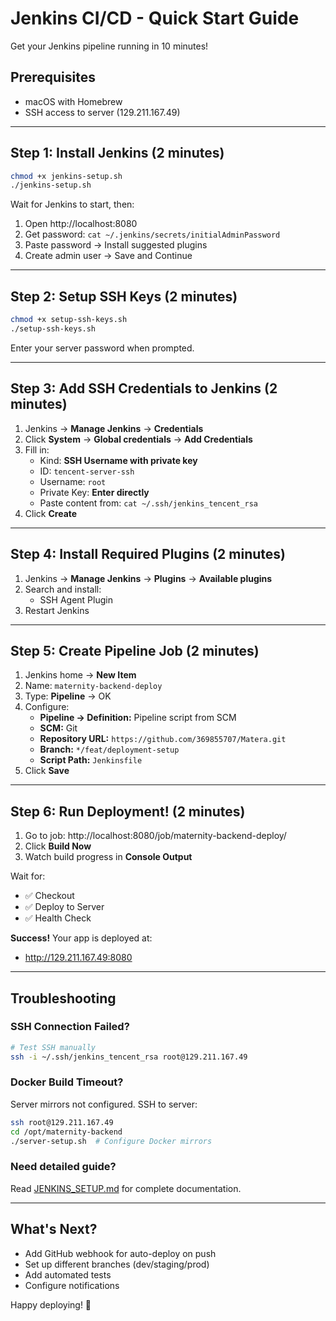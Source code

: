 # Jenkins CI/CD - Quick Start Guide

Get your Jenkins pipeline running in 10 minutes!

## Prerequisites
- macOS with Homebrew
- SSH access to server (129.211.167.49)

---

## Step 1: Install Jenkins (2 minutes)

```bash
chmod +x jenkins-setup.sh
./jenkins-setup.sh
```

Wait for Jenkins to start, then:
1. Open http://localhost:8080
2. Get password: `cat ~/.jenkins/secrets/initialAdminPassword`
3. Paste password → Install suggested plugins
4. Create admin user → Save and Continue

---

## Step 2: Setup SSH Keys (2 minutes)

```bash
chmod +x setup-ssh-keys.sh
./setup-ssh-keys.sh
```

Enter your server password when prompted.

---

## Step 3: Add SSH Credentials to Jenkins (2 minutes)

1. Jenkins → **Manage Jenkins** → **Credentials**
2. Click **System** → **Global credentials** → **Add Credentials**
3. Fill in:
   - Kind: **SSH Username with private key**
   - ID: `tencent-server-ssh`
   - Username: `root`
   - Private Key: **Enter directly**
   - Paste content from: `cat ~/.ssh/jenkins_tencent_rsa`
4. Click **Create**

---

## Step 4: Install Required Plugins (2 minutes)

1. Jenkins → **Manage Jenkins** → **Plugins** → **Available plugins**
2. Search and install:
   - SSH Agent Plugin
3. Restart Jenkins

---

## Step 5: Create Pipeline Job (2 minutes)

1. Jenkins home → **New Item**
2. Name: `maternity-backend-deploy`
3. Type: **Pipeline** → OK
4. Configure:
   - **Pipeline → Definition:** Pipeline script from SCM
   - **SCM:** Git
   - **Repository URL:** `https://github.com/369855707/Matera.git`
   - **Branch:** `*/feat/deployment-setup`
   - **Script Path:** `Jenkinsfile`
5. Click **Save**

---

## Step 6: Run Deployment! (2 minutes)

1. Go to job: http://localhost:8080/job/maternity-backend-deploy/
2. Click **Build Now**
3. Watch build progress in **Console Output**

Wait for:
- ✅ Checkout
- ✅ Deploy to Server
- ✅ Health Check

**Success!** Your app is deployed at:
- http://129.211.167.49:8080

---

## Troubleshooting

### SSH Connection Failed?
```bash
# Test SSH manually
ssh -i ~/.ssh/jenkins_tencent_rsa root@129.211.167.49
```

### Docker Build Timeout?
Server mirrors not configured. SSH to server:
```bash
ssh root@129.211.167.49
cd /opt/maternity-backend
./server-setup.sh  # Configure Docker mirrors
```

### Need detailed guide?
Read [JENKINS_SETUP.md](./JENKINS_SETUP.md) for complete documentation.

---

## What's Next?

- Add GitHub webhook for auto-deploy on push
- Set up different branches (dev/staging/prod)
- Add automated tests
- Configure notifications

Happy deploying! 🚀
